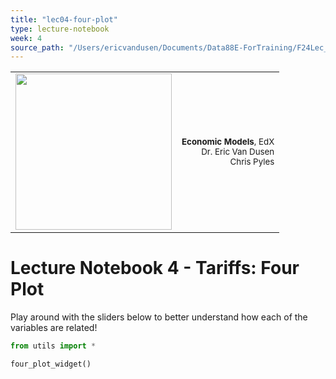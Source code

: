 ```yaml
---
title: "lec04-four-plot"
type: lecture-notebook
week: 4
source_path: "/Users/ericvandusen/Documents/Data88E-ForTraining/F24Lec_NBs/lec04/lec04-four-plot.ipynb"
---
```


<!--
https://pressbooks.bccampus.ca/uvicecon103/chapter/4-7-tariffs/
-->

<table style="width: 100%;" id="nb-header">
    <tr style="background-color: transparent;"><td>
        <img src="https://data-88e.github.io/assets/images/blue_text.png" width="250px" style="margin-left: 0;" />
    </td><td>
        <p style="text-align: right; font-size: 10pt;"><strong>Economic Models</strong>, EdX<br>
            Dr. Eric Van Dusen <br>
            Chris Pyles  <br>
</table>

# Lecture Notebook 4 - Tariffs: Four Plot

Play around with the sliders below to better understand how each of the variables are related!

```python
from utils import *
```

```python
four_plot_widget()
```



